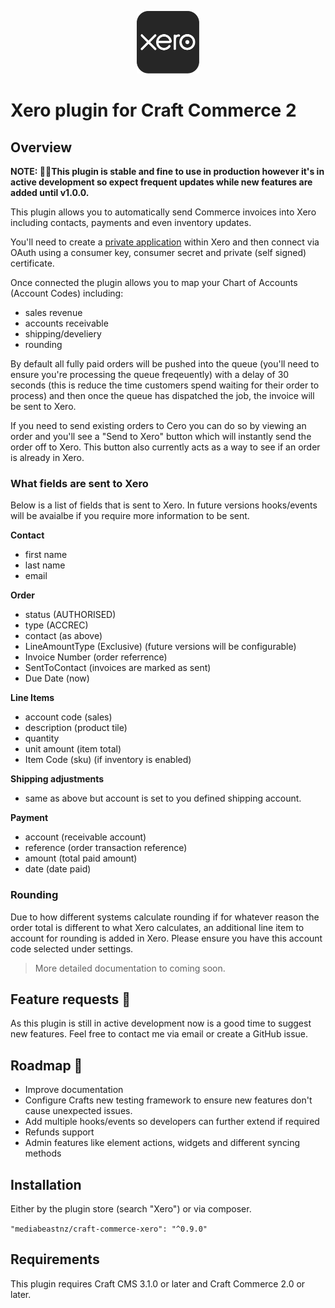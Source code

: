 <p align="center"><img src="./src/icon.svg" width="100" height="100" alt="Xero plugin for Craft Commerce 2"></p>

# Xero plugin for Craft Commerce 2

## Overview
**NOTE: 👨‍💻This plugin is stable and fine to use in production however it's in active development so expect frequent updates while new features are added until v1.0.0.**

This plugin allows you to automatically send Commerce invoices into Xero including contacts, payments and even inventory updates.

You'll need to create a [private application](https://developer.xero.com) within Xero and then connect via OAuth using a consumer key, consumer secret and private (self signed) certificate.

Once connected the plugin allows you to map your Chart of Accounts (Account Codes) including:

- sales revenue
- accounts receivable 
- shipping/develiery
- rounding

By default all fully paid orders will be pushed into the queue (you'll need to ensure you're processing the queue freqeuently) with a delay of 30 seconds (this is reduce the time customers spend waiting for their order to process) and then once the queue has dispatched the job, the invoice will be sent to Xero. 

If you need to send existing orders to Cero you can do so by viewing an order and you'll see a "Send to Xero" button which will instantly send the order off to Xero. This button also currently acts as a way to see if an order is already in Xero.

### What fields are sent to Xero

Below is a list of fields that is sent to Xero. In future versions hooks/events will be avaialbe if you require more information to be sent.

**Contact**
- first name
- last name
- email

**Order**
- status (AUTHORISED)
- type (ACCREC)
- contact (as above)
- LineAmountType (Exclusive) (future versions will be configurable)
- Invoice Number (order referrence)
- SentToContact (invoices are marked as sent)
- Due Date (now)

**Line Items**
- account code (sales)
- description (product tile)
- quantity
- unit amount (item total)
- Item Code (sku) (if inventory is enabled)

**Shipping adjustments**
- same as above but account is set to you defined shipping account.

**Payment**
- account (receivable account)
- reference (order transaction reference)
- amount (total paid amount)
- date (date paid)

### Rounding
Due to how different systems calculate rounding if for whatever reason the order total is different to what Xero calculates, an additional line item to account for rounding is added in Xero. Please ensure you have this account code selected under settings.

> More detailed documentation to coming soon.

## Feature requests 🙏
As this plugin is still in active development now is a good time to suggest new features. Feel free to contact me via email or create a GitHub issue.

## Roadmap 🚀
- Improve documentation
- Configure Crafts new testing framework to ensure new features don't cause unexpected issues.
- Add multiple hooks/events so developers can further extend if required
- Refunds support
- Admin features like element actions, widgets and different syncing methods
## Installation

Either by the plugin store (search "Xero") or via composer.

`"mediabeastnz/craft-commerce-xero": "^0.9.0"`

## Requirements

This plugin requires Craft CMS 3.1.0 or later and Craft Commerce 2.0 or later.